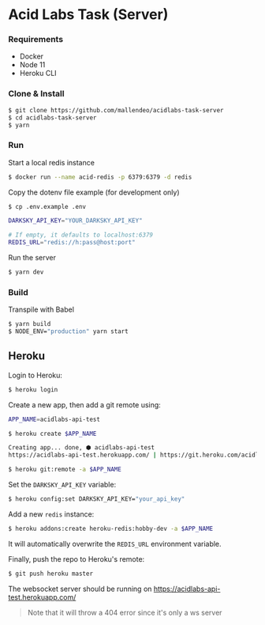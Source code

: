# Acid Labs Task (Server)

### Requirements

- Docker
- Node 11
- Heroku CLI

### Clone & Install

```bash
$ git clone https://github.com/mallendeo/acidlabs-task-server
$ cd acidlabs-task-server
$ yarn
```

### Run

Start a local redis instance
```bash
$ docker run --name acid-redis -p 6379:6379 -d redis
```

Copy the dotenv file example (for development only)
```bash
$ cp .env.example .env

DARKSKY_API_KEY="YOUR_DARKSKY_API_KEY"

# If empty, it defaults to localhost:6379
REDIS_URL="redis://h:pass@host:port"
```

Run the server
```bash
$ yarn dev
```

### Build

Transpile with Babel
```bash
$ yarn build
$ NODE_ENV="production" yarn start
```

## Heroku

Login to Heroku:

```bash
$ heroku login
```

Create a new app, then add a git remote using:

```bash
APP_NAME=acidlabs-api-test

$ heroku create $APP_NAME

Creating app... done, ⬢ acidlabs-api-test
https://acidlabs-api-test.herokuapp.com/ | https://git.heroku.com/acidlabs-api-test.git

$ heroku git:remote -a $APP_NAME
```

Set the `DARKSKY_API_KEY` variable:
```bash
$ heroku config:set DARKSKY_API_KEY="your_api_key"
```

Add a new `redis` instance:
```bash
$ heroku addons:create heroku-redis:hobby-dev -a $APP_NAME
```

It will automatically overwrite the `REDIS_URL` environment variable.

Finally, push the repo to Heroku's remote:
```bash
$ git push heroku master
```

The websocket server should be running on https://acidlabs-api-test.herokuapp.com/

> Note that it will throw a 404 error since it's only a ws server
